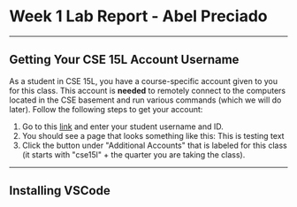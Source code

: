 # Week 1 Lab Report - Abel Preciado
***
## Getting Your CSE 15L Account Username
As a student in CSE 15L, you have a course-specific account given to you for this class. This account is **needed** to remotely connect to the computers located in the CSE basement and run various commands (which we will do later). Follow the following steps to get your account:
1. Go to this [link](https://sdacs.ucsd.edu/~icc/index.php) and enter your student username and ID.
2. You should see a page that looks something like this:
    This is testing text
3. Click the button under "Additional Accounts" that is labeled for this class (it starts with "cse15l" + the quarter you are taking the class).
***
## Installing VSCode
